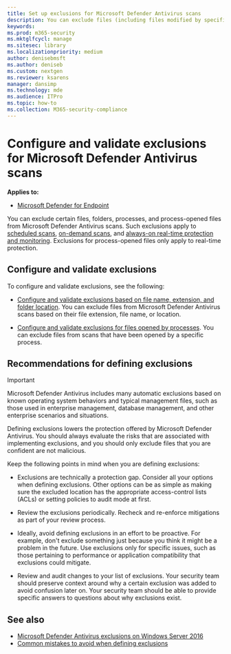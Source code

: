 ```yaml
---
title: Set up exclusions for Microsoft Defender Antivirus scans
description: You can exclude files (including files modified by specified processes) and folders from being scanned by Microsoft Defender Antivirus. Validate your exclusions with PowerShell.
keywords:
ms.prod: m365-security
ms.mktglfcycl: manage
ms.sitesec: library
ms.localizationpriority: medium
author: denisebmsft
ms.author: deniseb
ms.custom: nextgen
ms.reviewer: ksarens
manager: dansimp
ms.technology: mde
ms.audience: ITPro
ms.topic: how-to
ms.collection: M365-security-compliance
---
```


# Configure and validate exclusions for Microsoft Defender Antivirus scans

**Applies to:**

- [Microsoft Defender for Endpoint](/microsoft-365/security/defender-endpoint/)

You can exclude certain files, folders, processes, and process-opened files from Microsoft Defender Antivirus scans. Such exclusions apply to [scheduled scans](scheduled-catch-up-scans-microsoft-defender-antivirus.md), [on-demand scans](run-scan-microsoft-defender-antivirus.md), and [always-on real-time protection and monitoring](configure-real-time-protection-microsoft-defender-antivirus.md). Exclusions for process-opened files only apply to real-time protection.

## Configure and validate exclusions

To configure and validate exclusions, see the following:

- [Configure and validate exclusions based on file name, extension, and folder location](configure-extension-file-exclusions-microsoft-defender-antivirus.md). You can exclude files from Microsoft Defender Antivirus scans based on their file extension, file name, or location.

- [Configure and validate exclusions for files opened by processes](configure-process-opened-file-exclusions-microsoft-defender-antivirus.md). You can exclude files from scans that have been opened by a specific process.

## Recommendations for defining exclusions

> [!IMPORTANT]
> Microsoft Defender Antivirus includes many automatic exclusions based on known operating system behaviors and typical management files, such as those used in enterprise management, database management, and other enterprise scenarios and situations.
>
> Defining exclusions lowers the protection offered by Microsoft Defender Antivirus. You should always evaluate the risks that are associated with implementing exclusions, and you should only exclude files that you are confident are not malicious.

Keep the following points in mind when you are defining exclusions:

- Exclusions are technically a protection gap. Consider all your options when defining exclusions. Other options can be as simple as making sure the excluded location has the appropriate access-control lists (ACLs) or setting policies to audit mode at first.

- Review the exclusions periodically. Recheck and re-enforce mitigations as part of your review process.

- Ideally, avoid defining exclusions in an effort to be proactive. For example, don't exclude something just because you think it might be a problem in the future. Use exclusions only for specific issues, such as those pertaining to performance or application compatibility that exclusions could mitigate.

- Review and audit changes to your list of exclusions. Your security team should preserve context around why a certain exclusion was added to avoid confusion later on. Your security team should be able to provide specific answers to questions about why exclusions exist.

## See also

- [Microsoft Defender Antivirus exclusions on Windows Server 2016](configure-server-exclusions-microsoft-defender-antivirus.md)
- [Common mistakes to avoid when defining exclusions](common-exclusion-mistakes-microsoft-defender-antivirus.md)
